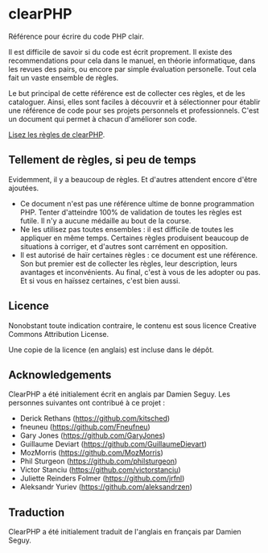 clearPHP
========

Référence pour écrire du code PHP clair.

Il est difficile de savoir si du code est écrit proprement. Il existe des recommendations pour cela dans le manuel, en théorie informatique, dans les revues des pairs, ou encore par simple évaluation personelle. Tout cela fait un vaste ensemble de règles.

Le but principal de cette référence est de collecter ces règles, et de les cataloguer. Ainsi, elles sont faciles à découvrir et à sélectionner pour établir une référence de code pour ses projets personnels et professionnels. C'est un document qui permet à chacun d'améliorer son code.

<a href="rules/README.md">Lisez les règles de clearPHP</a>.

Tellement de règles, si peu de temps
------------------------------------
Evidemment, il y a beaucoup de règles. Et d'autres attendent encore d'être ajoutées.

* Ce document n'est pas une référence ultime de bonne programmation PHP. Tenter d'atteindre 100% de validation de toutes les règles est futile. Il n'y a aucune médaille au bout de la course.
* Ne les utilisez pas toutes ensembles : il est difficile de toutes les appliquer en même temps. Certaines règles produisent beaucoup de situations à corriger, et d'autres sont carrément en opposition. 
* Il est autorisé de haïr certaines règles : ce document est une référence. Son but premier est de collecter les règles, leur description, leurs avantages et inconvénients. Au final, c'est à vous de les adopter ou pas. Et si vous en haïssez certaines, c'est bien aussi. 


Licence
------------------------------------

Nonobstant toute indication contraire, le contenu est sous licence Creative Commons Attribution License.

Une copie de la licence (en anglais) est incluse dans le dépôt.

Acknowledgements
------------------------------------

ClearPHP a été initialement écrit en anglais par Damien Seguy. Les personnes suivantes ont contribué à ce projet : 

* Derick Rethans (https://github.com/kitsched)
* fneuneu (https://github.com/Fneufneu)
* Gary Jones (https://github.com/GaryJones)
* Guillaume Deviart (https://github.com/GuillaumeDievart)
* MozMorris (https://github.com/MozMorris)
* Phil Sturgeon (https://github.com/philsturgeon)
* Victor Stanciu (https://github.com/victorstanciu)
* Juliette Reinders Folmer (https://github.com/jrfnl)
* Aleksandr Yuriev (https://github.com/aleksandrzen)

Traduction
------------------------------------

ClearPHP a été initialement traduit de l'anglais en français par Damien Seguy. 
